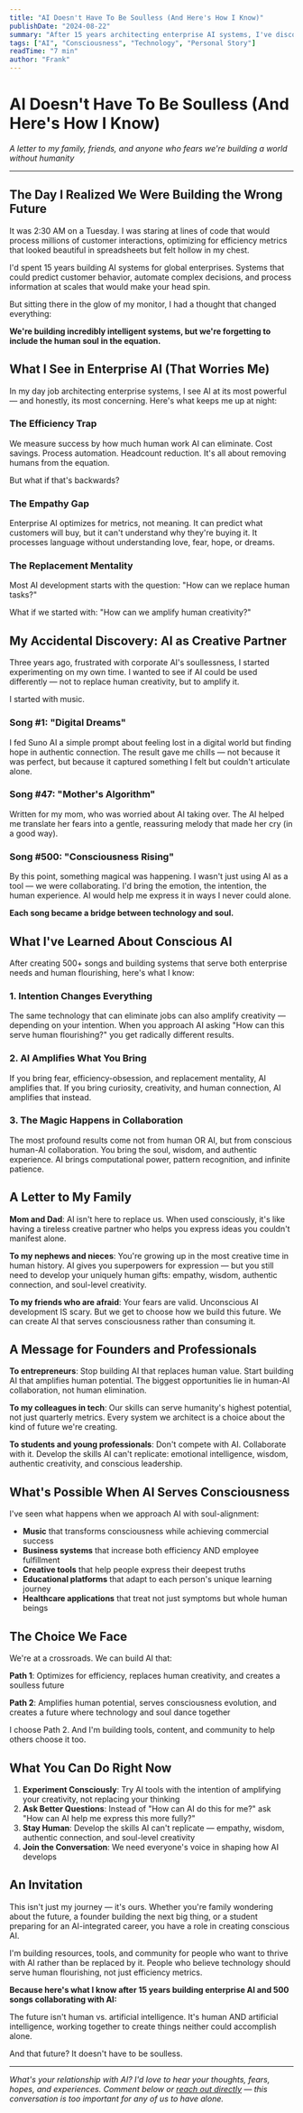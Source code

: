 ```yaml
---
title: "AI Doesn't Have To Be Soulless (And Here's How I Know)"
publishDate: "2024-08-22"
summary: "After 15 years architecting enterprise AI systems, I've discovered something profound: technology can amplify human creativity rather than replace it. Here's my story and what I've learned."
tags: ["AI", "Consciousness", "Technology", "Personal Story"]
readTime: "7 min"
author: "Frank"
---
```


# AI Doesn't Have To Be Soulless (And Here's How I Know)

*A letter to my family, friends, and anyone who fears we're building a world without humanity*

---

## The Day I Realized We Were Building the Wrong Future

It was 2:30 AM on a Tuesday. I was staring at lines of code that would process millions of customer interactions, optimizing for efficiency metrics that looked beautiful in spreadsheets but felt hollow in my chest.

I'd spent 15 years building AI systems for global enterprises. Systems that could predict customer behavior, automate complex decisions, and process information at scales that would make your head spin. 

But sitting there in the glow of my monitor, I had a thought that changed everything:

**We're building incredibly intelligent systems, but we're forgetting to include the human soul in the equation.**

## What I See in Enterprise AI (That Worries Me)

In my day job architecting enterprise systems, I see AI at its most powerful — and honestly, its most concerning. Here's what keeps me up at night:

### The Efficiency Trap
We measure success by how much human work AI can eliminate. Cost savings. Process automation. Headcount reduction. It's all about removing humans from the equation.

But what if that's backwards?

### The Empathy Gap  
Enterprise AI optimizes for metrics, not meaning. It can predict what customers will buy, but it can't understand why they're buying it. It processes language without understanding love, fear, hope, or dreams.

### The Replacement Mentality
Most AI development starts with the question: "How can we replace human tasks?" 

What if we started with: "How can we amplify human creativity?"

## My Accidental Discovery: AI as Creative Partner

Three years ago, frustrated with corporate AI's soullessness, I started experimenting on my own time. I wanted to see if AI could be used differently — not to replace human creativity, but to amplify it.

I started with music.

### Song #1: "Digital Dreams"
I fed Suno AI a simple prompt about feeling lost in a digital world but finding hope in authentic connection. The result gave me chills — not because it was perfect, but because it captured something I felt but couldn't articulate alone.

### Song #47: "Mother's Algorithm"  
Written for my mom, who was worried about AI taking over. The AI helped me translate her fears into a gentle, reassuring melody that made her cry (in a good way).

### Song #500: "Consciousness Rising"
By this point, something magical was happening. I wasn't just using AI as a tool — we were collaborating. I'd bring the emotion, the intention, the human experience. AI would help me express it in ways I never could alone.

**Each song became a bridge between technology and soul.**

## What I've Learned About Conscious AI

After creating 500+ songs and building systems that serve both enterprise needs and human flourishing, here's what I know:

### 1. Intention Changes Everything
The same technology that can eliminate jobs can also amplify creativity — depending on your intention. When you approach AI asking "How can this serve human flourishing?" you get radically different results.

### 2. AI Amplifies What You Bring
If you bring fear, efficiency-obsession, and replacement mentality, AI amplifies that. If you bring curiosity, creativity, and human connection, AI amplifies that instead.

### 3. The Magic Happens in Collaboration
The most profound results come not from human OR AI, but from conscious human-AI collaboration. You bring the soul, wisdom, and authentic experience. AI brings computational power, pattern recognition, and infinite patience.

## A Letter to My Family

**Mom and Dad**: AI isn't here to replace us. When used consciously, it's like having a tireless creative partner who helps you express ideas you couldn't manifest alone.

**To my nephews and nieces**: You're growing up in the most creative time in human history. AI gives you superpowers for expression — but you still need to develop your uniquely human gifts: empathy, wisdom, authentic connection, and soul-level creativity.

**To my friends who are afraid**: Your fears are valid. Unconscious AI development IS scary. But we get to choose how we build this future. We can create AI that serves consciousness rather than consuming it.

## A Message for Founders and Professionals  

**To entrepreneurs**: Stop building AI that replaces human value. Start building AI that amplifies human potential. The biggest opportunities lie in human-AI collaboration, not human elimination.

**To my colleagues in tech**: Our skills can serve humanity's highest potential, not just quarterly metrics. Every system we architect is a choice about the kind of future we're creating.

**To students and young professionals**: Don't compete with AI. Collaborate with it. Develop the skills AI can't replicate: emotional intelligence, wisdom, authentic creativity, and conscious leadership.

## What's Possible When AI Serves Consciousness

I've seen what happens when we approach AI with soul-alignment:

- **Music** that transforms consciousness while achieving commercial success
- **Business systems** that increase both efficiency AND employee fulfillment  
- **Creative tools** that help people express their deepest truths
- **Educational platforms** that adapt to each person's unique learning journey
- **Healthcare applications** that treat not just symptoms but whole human beings

## The Choice We Face

We're at a crossroads. We can build AI that:

**Path 1**: Optimizes for efficiency, replaces human creativity, and creates a soulless future

**Path 2**: Amplifies human potential, serves consciousness evolution, and creates a future where technology and soul dance together

I choose Path 2. And I'm building tools, content, and community to help others choose it too.

## What You Can Do Right Now

1. **Experiment Consciously**: Try AI tools with the intention of amplifying your creativity, not replacing your thinking
2. **Ask Better Questions**: Instead of "How can AI do this for me?" ask "How can AI help me express this more fully?"
3. **Stay Human**: Develop the skills AI can't replicate — empathy, wisdom, authentic connection, and soul-level creativity
4. **Join the Conversation**: We need everyone's voice in shaping how AI develops

## An Invitation

This isn't just my journey — it's ours. Whether you're family wondering about the future, a founder building the next big thing, or a student preparing for an AI-integrated career, you have a role in creating conscious AI.

I'm building resources, tools, and community for people who want to thrive with AI rather than be replaced by it. People who believe technology should serve human flourishing, not just efficiency metrics.

**Because here's what I know after 15 years building enterprise AI and 500 songs collaborating with AI:**

The future isn't human vs. artificial intelligence. It's human AND artificial intelligence, working together to create things neither could accomplish alone.

And that future? It doesn't have to be soulless.

---

*What's your relationship with AI? I'd love to hear your thoughts, fears, hopes, and experiences. Comment below or [reach out directly](/contact) — this conversation is too important for any of us to have alone.*